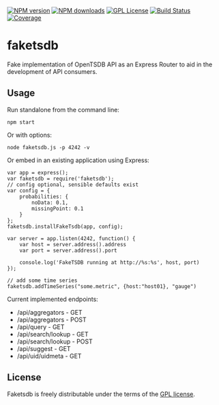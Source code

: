 [![NPM version][npm-version-image]][npm-url]
[![NPM downloads][npm-downloads-image]][npm-url]
[![GPL License][license-image]][license-url]
[![Build Status][travis-image]][travis-url]
[![Coverage][coverage-image]][coverage-url]

# faketsdb

Fake implementation of OpenTSDB API as an Express Router to aid in the development of API consumers.

## Usage

Run standalone from the command line:

    npm start

Or with options:

    node faketsdb.js -p 4242 -v

Or embed in an existing application using Express:

    var app = express();
    var faketsdb = require('faketsdb');
    // config optional, sensible defaults exist
    var config = {
        probabilities: {
            noData: 0.1,
            missingPoint: 0.1
        }
    };
    faketsdb.installFakeTsdb(app, config);

    var server = app.listen(4242, function() {
        var host = server.address().address
        var port = server.address().port

        console.log('FakeTSDB running at http://%s:%s', host, port)
    });

    // add some time series
    faketsdb.addTimeSeries("some.metric", {host:"host01}, "gauge")

Current implemented endpoints:

 * /api/aggregators - GET
 * /api/aggregators - POST
 * /api/query - GET
 * /api/search/lookup - GET
 * /api/search/lookup - POST
 * /api/suggest - GET
 * /api/uid/uidmeta - GET

## License

Faketsdb is freely distributable under the terms of the [GPL license](https://github.com/eswdd/faketsdb/blob/master/LICENSE).

[license-image]: http://img.shields.io/badge/license-GPL-blue.svg?style=flat
[license-url]: LICENSE

[npm-url]: https://npmjs.org/package/faketsdb
[npm-version-image]: http://img.shields.io/npm/v/faketsdb.svg?style=flat
[npm-downloads-image]: http://img.shields.io/npm/dm/faketsdb.svg?style=flat

[travis-url]: http://travis-ci.org/eswdd/faketsdb
[travis-image]: http://img.shields.io/travis/eswdd/faketsdb/master.svg?style=flat

[coverage-url]: https://coveralls.io/r/eswdd/faketsdb
[coverage-image]: https://coveralls.io/repos/github/eswdd/faketsdb/badge.svg